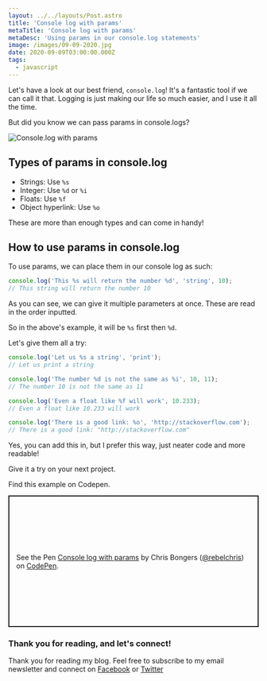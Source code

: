 ```yaml
---
layout: ../../layouts/Post.astro
title: 'Console log with params'
metaTitle: 'Console log with params'
metaDesc: 'Using params in our console.log statements'
image: /images/09-09-2020.jpg
date: 2020-09-09T03:00:00.000Z
tags:
  - javascript
---
```


Let's have a look at our best friend, `console.log`! It's a fantastic tool if we can call it that.
Logging is just making our life so much easier, and I use it all the time.

But did you know we can pass params in console.logs?

![Console.log with params](https://cdn.hashnode.com/res/hashnode/image/upload/v1599493165323/_L7KgHiSu.png)

## Types of params in console.log

- Strings: Use `%s`
- Integer: Use `%d` or `%i`
- Floats: Use `%f`
- Object hyperlink: Use `%o`

These are more than enough types and can come in handy!

## How to use params in console.log

To use params, we can place them in our console log as such:

```js
console.log('This %s will return the number %d', 'string', 10);
// This string will return the number 10
```

As you can see, we can give it multiple parameters at once. These are read in the order inputted.

So in the above's example, it will be `%s` first then `%d`.

Let's give them all a try:

```js
console.log('Let us %s a string', 'print');
// Let us print a string

console.log('The number %d is not the same as %i', 10, 11);
// The number 10 is not the same as 11

console.log('Even a float like %f will work', 10.233);
// Even a float like 10.233 will work

console.log('There is a good link: %o', 'http://stackoverflow.com');
// There is a good link: "http://stackoverflow.com"
```

Yes, you can add this in, but I prefer this way, just neater code and more readable!

Give it a try on your next project.

Find this example on Codepen.

<p class="codepen" data-height="265" data-theme-id="dark" data-default-tab="js" data-user="rebelchris" data-slug-hash="xxVpNmv" style="height: 265px; box-sizing: border-box; display: flex; align-items: center; justify-content: center; border: 2px solid; margin: 1em 0; padding: 1em;" data-pen-title="Console log with params">
  <span>See the Pen <a href="https://codepen.io/rebelchris/pen/xxVpNmv">
  Console log with params</a> by Chris Bongers (<a href="https://codepen.io/rebelchris">@rebelchris</a>)
  on <a href="https://codepen.io">CodePen</a>.</span>
</p>
<script async src="https://static.codepen.io/assets/embed/ei.js"></script>

### Thank you for reading, and let's connect!

Thank you for reading my blog. Feel free to subscribe to my email newsletter and connect on [Facebook](https://www.facebook.com/DailyDevTipsBlog) or [Twitter](https://twitter.com/DailyDevTips1)
